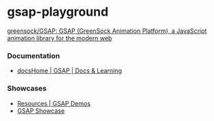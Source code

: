 gsap-playground
===============
[greensock/GSAP: GSAP (GreenSock Animation Platform), a JavaScript animation library for the modern web](https://github.com/greensock/GSAP)

### Documentation
- [docsHome | GSAP | Docs & Learning](https://gsap.com/docs/v3/)

### Showcases
- [Resources | GSAP Demos](https://gsap.com/demos)
- [GSAP Showcase](https://gsap.com/showcase/)
